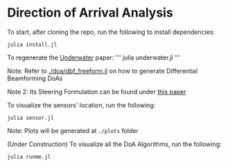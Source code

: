 # Direction of Arrival Analysis

To start, after cloning the repo, run the following to install dependencies:
```
julia install.jl
```

To regenerate the [Underwater](https://ieeexplore.ieee.org/document/9068235) paper:
'''
julia underwater.jl
'''

Note: Refer to [./doa/dbf_freeform.jl](./doa/dbf_freeform.jl) on how to generate Differential Beamforming DoAs

Note 2: Its Steering Formulation can be found under [this paper](https://asa.scitation.org/doi/10.1121/1.5048044)

To visualize the sensors' location, run the following:
```
julia sensor.jl
```
Note: Plots will be generated at `./plots` folder

(Under Construction) To visualize all the DoA Algorithms, run the following:
```
julia runme.jl
```
